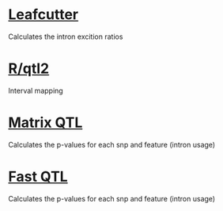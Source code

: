 # [Leafcutter](http://davidaknowles.github.io/leafcutter/)
Calculates the intron excition ratios

# [R/qtl2](https://kbroman.org/qtl2/)
Interval mapping

# [Matrix QTL](https://cran.r-project.org/web/packages/MatrixEQTL/MatrixEQTL.pdf)
Calculates the p-values for each snp and feature (intron usage)

# [Fast QTL](http://www.bios.unc.edu/research/genomic_software/Matrix_eQTL/)
Calculates the p-values for each snp and feature (intron usage)



